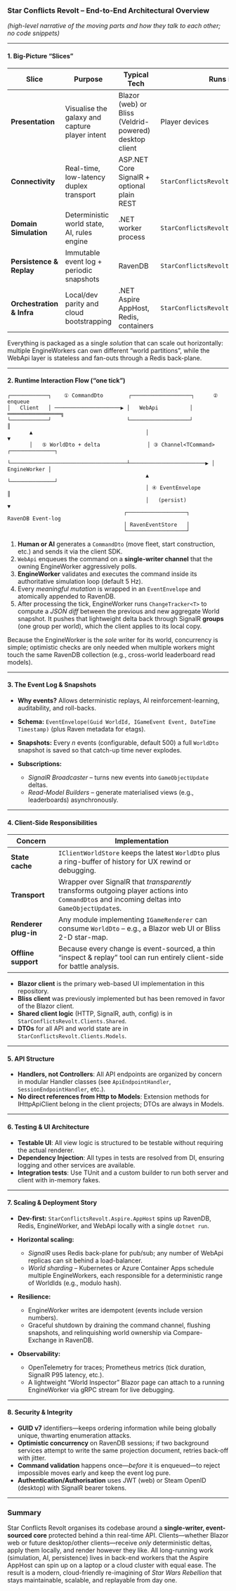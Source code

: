 ### Star Conflicts Revolt – End-to-End Architectural Overview

*(high-level narrative of the moving parts and how they talk to each other; no code snippets)*

---

#### 1. Big-Picture “Slices”

| Slice                     | Purpose                                        | Typical Tech                               | Runs in                              |
| ------------------------- | ---------------------------------------------- | ------------------------------------------ | ------------------------------------ |
| **Presentation**          | Visualise the galaxy and capture player intent | Blazor (web) or Bliss (Veldrid-powered) desktop client | Player devices                       |
| **Connectivity**          | Real-time, low-latency duplex transport        | ASP.NET Core SignalR + optional plain REST | `StarConflictsRevolt.Server.WebApi`  |
| **Domain Simulation**     | Deterministic world state, AI, rules engine    | .NET worker process                        | `StarConflictsRevolt.EngineWorker`   |
| **Persistence & Replay**  | Immutable event log + periodic snapshots       | RavenDB                                    | `StarConflictsRevolt.Server.WebApi`  |
| **Orchestration & Infra** | Local/dev parity and cloud bootstrapping       | .NET Aspire AppHost, Redis, containers     | `StarConflictsRevolt.Aspire.AppHost` |

Everything is packaged as a single *solution* that can scale out horizontally: multiple EngineWorkers can own different “world partitions”, while the WebApi layer is stateless and fan-outs through a Redis back-plane.

---

#### 2. Runtime Interaction Flow (“one tick”)

```
┌────────────┐    ① CommandDto        ┌───────────────────┐      ② enqueue 
│   Client   │ ─────────────────────▶ │   WebApi          │ ═════════════════╗
└────────────┘                        └───────────────────┘                 ║
       ▲                                    │                              ▼
       │   ⑤ WorldDto + delta               │ ③ Channel<TCommand>      ┌──────────────┐
       └─────────────────────────────────────┴────────────────────────▶ │ EngineWorker │
                                            ▲                           └──────────────┘
                                            │ ④ EventEnvelope           ║
                                            │   (persist)               ▼
                                     ┌───────────────────┐        RavenDB Event-log
                                     │ RavenEventStore   │
                                     └───────────────────┘
```

1. **Human or AI** generates a `CommandDto` (move fleet, start construction, etc.) and sends it via the client SDK.
2. `WebApi` enqueues the command on a **single-writer channel** that the owning EngineWorker aggressively polls.
3. **EngineWorker** validates and executes the command inside its authoritative simulation loop (default 5 Hz).
4. Every *meaningful mutation* is wrapped in an `EventEnvelope` and atomically appended to RavenDB.
5. After processing the tick, EngineWorker runs `ChangeTracker<T>` to compute a *JSON diff* between the previous and new aggregate World snapshot. It pushes that lightweight delta back through SignalR **groups** (one group per world), which the client applies to its local copy.

Because the EngineWorker is the *sole* writer for its world, concurrency is simple; optimistic checks are only needed when multiple workers might touch the same RavenDB collection (e.g., cross-world leaderboard read models).

---

#### 3. The Event Log & Snapshots

* **Why events?** Allows deterministic replays, AI reinforcement-learning, auditability, and roll-backs.
* **Schema:** `EventEnvelope(Guid WorldId, IGameEvent Event, DateTime Timestamp)` (plus Raven metadata for etags).
* **Snapshots:** Every *n* events (configurable, default 500) a full `WorldDto` snapshot is saved so that catch-up time never explodes.
* **Subscriptions:**

  * *SignalR Broadcaster* – turns new events into `GameObjectUpdate` deltas.
  * *Read-Model Builders* – generate materialised views (e.g., leaderboards) asynchronously.

---

#### 4. Client-Side Responsibilities

| Concern              | Implementation                                                                                                                                |
| -------------------- | --------------------------------------------------------------------------------------------------------------------------------------------- |
| **State cache**      | `IClientWorldStore` keeps the latest `WorldDto` plus a ring-buffer of history for UX rewind or debugging.                                     |
| **Transport**        | Wrapper over SignalR that *transparently* transforms outgoing player actions into `CommandDto`s and incoming deltas into `GameObjectUpdate`s. |
| **Renderer plug-in** | Any module implementing `IGameRenderer` can consume `WorldDto` – e.g., a Blazor web UI or Bliss 2-D star-map.                                                  |
| **Offline support**  | Because every change is event-sourced, a thin “inspect & replay” tool can run entirely client-side for battle analysis.                       |

- **Blazor client** is the primary web-based UI implementation in this repository.
- **Bliss client** was previously implemented but has been removed in favor of the Blazor client.
- **Shared client logic** (HTTP, SignalR, auth, config) is in `StarConflictsRevolt.Clients.Shared`.
- **DTOs** for all API and world state are in `StarConflictsRevolt.Clients.Models`.

---

#### 5. API Structure

- **Handlers, not Controllers**: All API endpoints are organized by concern in modular Handler classes (see `ApiEndpointHandler`, `SessionEndpointHandler`, etc.).
- **No direct references from Http to Models**: Extension methods for IHttpApiClient belong in the client projects; DTOs are always in Models.

---

#### 6. Testing & UI Architecture

- **Testable UI**: All view logic is structured to be testable without requiring the actual renderer.
- **Dependency Injection**: All types in tests are resolved from DI, ensuring logging and other services are available.
- **Integration tests**: Use TUnit and a custom builder to run both server and client with in-memory fakes.

---

#### 7. Scaling & Deployment Story

* **Dev-first:** `StarConflictsRevolt.Aspire.AppHost` spins up RavenDB, Redis, EngineWorker, and WebApi locally with a single `dotnet run`.
* **Horizontal scaling:**

  * *SignalR* uses Redis back-plane for pub/sub; any number of WebApi replicas can sit behind a load-balancer.
  * *World sharding* – Kubernetes or Azure Container Apps schedule multiple EngineWorkers, each responsible for a deterministic range of WorldIds (e.g., modulo hash).
* **Resilience:**

  * EngineWorker writes are idempotent (events include version numbers).
  * Graceful shutdown by draining the command channel, flushing snapshots, and relinquishing world ownership via Compare-Exchange in RavenDB.
* **Observability:**

  * OpenTelemetry for traces; Prometheus metrics (tick duration, SignalR P95 latency, etc.).
  * A lightweight “World Inspector” Blazor page can attach to a running EngineWorker via gRPC stream for live debugging.

---

#### 8. Security & Integrity

* **GUID v7** identifiers—keeps ordering information while being globally unique, thwarting enumeration attacks.
* **Optimistic concurrency** on RavenDB sessions; if two background services attempt to write the same projection document, retries back-off with jitter.
* **Command validation** happens once—*before* it is enqueued—to reject impossible moves early and keep the event log pure.
* **Authentication/Authorisation** uses JWT (web) or Steam OpenID (desktop) with SignalR bearer tokens.

---

### Summary

Star Conflicts Revolt organises its codebase around a **single-writer, event-sourced core** protected behind a thin real-time API. Clients—whether Blazor web or future desktop/other clients—receive *only* deterministic deltas, apply them locally, and render however they like. All long-running work (simulation, AI, persistence) lives in back-end workers that the Aspire AppHost can spin up on a laptop or a cloud cluster with equal ease. The result is a modern, cloud-friendly re-imagining of *Star Wars Rebellion* that stays maintainable, scalable, and replayable from day one.
